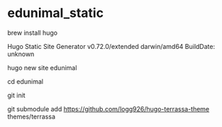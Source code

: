 # edunimal_static
brew install hugo 

Hugo Static Site Generator v0.72.0/extended darwin/amd64 BuildDate: unknown

hugo new site edunimal

cd edunimal 

git init 

git submodule add https://github.com/logg926/hugo-terrassa-theme themes/terrassa